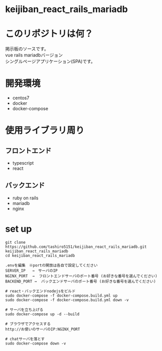 # keijiban_react_rails_mariadb

# このリポジトリは何？

掲示板のソースです。<br />
vue rails mariadbバージョン <br />
シングルページアプリケーション(SPA)です。

# 開発環境

- centos7
- docker <br/>
- docker-compose <br/>

# 使用ライブラリ周り

## フロントエンド

- typescript
- react

## バックエンド

- ruby on rails
- mariadb
- nginx

# set up

```
git clone https://github.com/tashiro5151/keijiban_react_rails_mariadb.git keijiban_react_rails_mariadb
cd keijiban_react_rails_mariadb

.envを編集　※portの開放は各自で設定してください
SERVER_IP   →　サーバのIP
NGINX_PORT  →  フロントエンドサーバのポート番号 (お好きな番号を選んでください)
BACKEND_PORT →  バックエンドサーバのポート番号 (お好きな番号を選んでください)

# react・バックエンドnodejsをビルド
sudo docker-compose -f docker-compose.build.yml up
sudo docker-compose -f docker-compose.build.yml down -v

# サーバを立ち上げる
sudo docker-compose up -d --build

# ブラウザでアクセスする
http://お使いのサーバのIP:NGINX_PORT

# chatサーバを落とす
sudo docker-compose down -v
```

